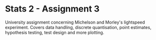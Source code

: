 # Stats 2 - Assignment 3

University assignment concerning Michelson and Morley's lightspeed experiment. Covers data handling, discrete quantisation, point estimates, hypothesis testing, test design and more plotting.
